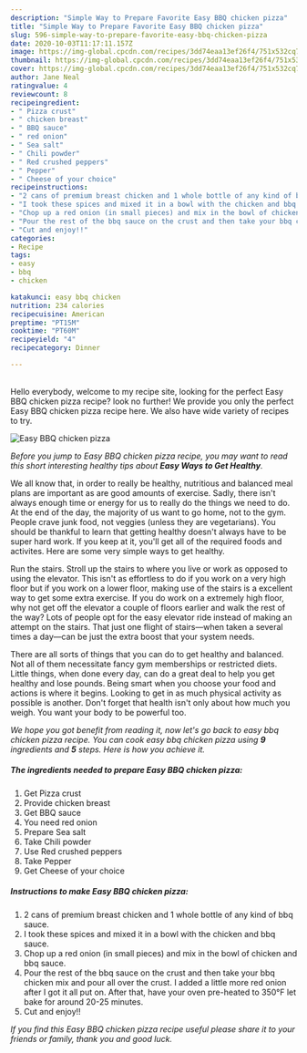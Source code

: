 ```yaml
---
description: "Simple Way to Prepare Favorite Easy BBQ chicken pizza"
title: "Simple Way to Prepare Favorite Easy BBQ chicken pizza"
slug: 596-simple-way-to-prepare-favorite-easy-bbq-chicken-pizza
date: 2020-10-03T11:17:11.157Z
image: https://img-global.cpcdn.com/recipes/3dd74eaa13ef26f4/751x532cq70/easy-bbq-chicken-pizza-recipe-main-photo.jpg
thumbnail: https://img-global.cpcdn.com/recipes/3dd74eaa13ef26f4/751x532cq70/easy-bbq-chicken-pizza-recipe-main-photo.jpg
cover: https://img-global.cpcdn.com/recipes/3dd74eaa13ef26f4/751x532cq70/easy-bbq-chicken-pizza-recipe-main-photo.jpg
author: Jane Neal
ratingvalue: 4
reviewcount: 8
recipeingredient:
- " Pizza crust"
- " chicken breast"
- " BBQ sauce"
- " red onion"
- " Sea salt"
- " Chili powder"
- " Red crushed peppers"
- " Pepper"
- " Cheese of your choice"
recipeinstructions:
- "2 cans of premium breast chicken and 1 whole bottle of any kind of bbq sauce."
- "I took these spices and mixed it in a bowl with the chicken and bbq sauce."
- "Chop up a red onion (in small pieces) and mix in the bowl of chicken and bbq sauce."
- "Pour the rest of the bbq sauce on the crust and then take your bbq chicken mix and pour all over the crust. I added a little more red onion after I got it all put on. After that, have your oven pre-heated to 350°F let bake for around 20-25 minutes."
- "Cut and enjoy!!"
categories:
- Recipe
tags:
- easy
- bbq
- chicken

katakunci: easy bbq chicken 
nutrition: 234 calories
recipecuisine: American
preptime: "PT15M"
cooktime: "PT60M"
recipeyield: "4"
recipecategory: Dinner

---
```

<br>
Hello everybody, welcome to my recipe site, looking for the perfect Easy BBQ chicken pizza recipe? look no further! We provide you only the perfect Easy BBQ chicken pizza recipe here. We also have wide variety of recipes to try.
<br>


![Easy BBQ chicken pizza](https://img-global.cpcdn.com/recipes/3dd74eaa13ef26f4/751x532cq70/easy-bbq-chicken-pizza-recipe-main-photo.jpg)

<i>Before you jump to Easy BBQ chicken pizza recipe, you may want to read this short interesting healthy tips about <strong>Easy Ways to Get Healthy</strong>.</i>

We all know that, in order to really be healthy, nutritious and balanced meal plans are important as are good amounts of exercise. Sadly, there isn't always enough time or energy for us to really do the things we need to do. At the end of the day, the majority of us want to go home, not to the gym. People crave junk food, not veggies (unless they are vegetarians). You should be thankful to learn that getting healthy doesn't always have to be super hard work. If you keep at it, you'll get all of the required foods and activites. Here are some very simple ways to get healthy.

Run the stairs. Stroll up the stairs to where you live or work as opposed to using the elevator. This isn't as effortless to do if you work on a very high floor but if you work on a lower floor, making use of the stairs is a excellent way to get some extra exercise. If you do work on a extremely high floor, why not get off the elevator a couple of floors earlier and walk the rest of the way? Lots of people opt for the easy elevator ride instead of making an attempt on the stairs. That just one flight of stairs—when taken a several times a day—can be just the extra boost that your system needs. 

There are all sorts of things that you can do to get healthy and balanced. Not all of them necessitate fancy gym memberships or restricted diets. Little things, when done every day, can do a great deal to help you get healthy and lose pounds. Being smart when you choose your food and actions is where it begins. Looking to get in as much physical activity as possible is another. Don't forget that health isn't only about how much you weigh. You want your body to be powerful too. 


<i>We hope you got benefit from reading it, now let's go back to easy bbq chicken pizza recipe. You can cook easy bbq chicken pizza using <strong>9</strong> ingredients and <strong>5</strong> steps. Here is how you achieve it.
</i>

##### The ingredients needed to prepare Easy BBQ chicken pizza:

1. Get  Pizza crust
1. Provide  chicken breast
1. Get  BBQ sauce
1. You need  red onion
1. Prepare  Sea salt
1. Take  Chili powder
1. Use  Red crushed peppers
1. Take  Pepper
1. Get  Cheese of your choice


##### Instructions to make Easy BBQ chicken pizza:

1. 2 cans of premium breast chicken and 1 whole bottle of any kind of bbq sauce.
1. I took these spices and mixed it in a bowl with the chicken and bbq sauce.
1. Chop up a red onion (in small pieces) and mix in the bowl of chicken and bbq sauce.
1. Pour the rest of the bbq sauce on the crust and then take your bbq chicken mix and pour all over the crust. I added a little more red onion after I got it all put on. After that, have your oven pre-heated to 350°F let bake for around 20-25 minutes.
1. Cut and enjoy!!


<i>If you find this Easy BBQ chicken pizza recipe useful please share it to your friends or family, thank you and good luck.</i>
